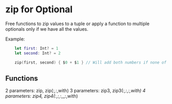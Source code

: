 # zip for Optional

Free functions to zip values to a tuple or apply a function to multiple optionals only if we have all the values.

Example:

```swift
	let first: Int? = 1
	let second: Int? = 2

	zip(first, second) { $0 + $1 } // Will add both numbers if none of them is nil	
```
 
## Functions

2 parameters: zip, zip(_:,_:,with)
3 parameters: zip3, zip3(_:,_:,_:,with)
4 parameters: zip4, zip4(_:,_:,_:,_:,with)
